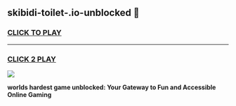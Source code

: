 
## skibidi-toilet-.io-unblocked 👋
<h3>
<a href="https://premium.freeplayer.one?title=skibidi-toilet-.io-unblocked&ref=14F">CLICK TO PLAY</a></h3>
<hr>

<h3>
<a href="https://premium.freeplayer.one?title=skibidi-toilet-.io-unblocked&ref=14F">CLICK 2 PLAY</a>
  
</h3>

<a href="https://premium.freeplayer.one?title=skibidi-toilet-.io-unblocked&ref=12F/"><img src="https://clearcache.store/games.png"></a>


**worlds hardest game unblocked: Your Gateway to Fun and Accessible Online Gaming**
